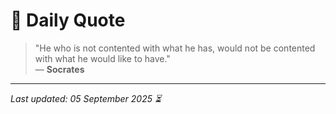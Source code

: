 # 📜 Daily Quote

> "He who is not contented with what he has, would not be contented with what he would like to have."  
> — **Socrates**

---

_Last updated: 05 September 2025 ⏳_
